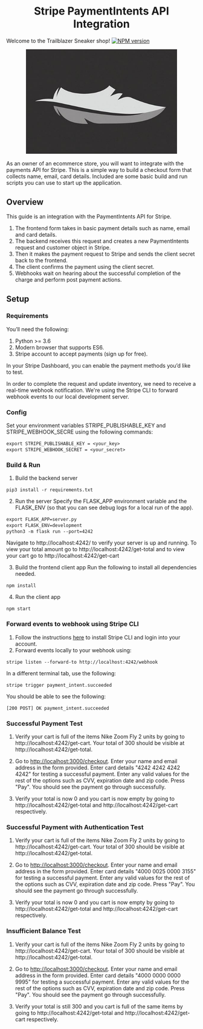 <h1 align="center"> Stripe PaymentIntents API Integration</h1>

Welcome to the Trailblazer Sneaker shop!
[![NPM version](https://badge.fury.io/js/tiny-npm-license.svg)](https://www.npmjs.org/package/tiny-npm-license)

<div align="center">
<img src="images/Shoe_feather.png" alt="hero image" width="400"/>
</div>


As an owner of an ecommerce store, you will want to integrate with the payments API for Stripe. This is a simple way to build a checkout form that collects name, email, card details. Included are some basic build and run scripts you can use to start up the application.

## Overview

This guide is an integration with the PaymentIntents API for  Stripe.
1. The frontend form takes in basic payment details such as name, email and card details. 
1. The backend receives this request and creates a new PaymentIntents request and customer object in Stripe. 
1. Then it makes the payment request to Stripe and sends the client secret back to the frontend.
1. The client confirms the payment using the client secret.
1. Webhooks wait on hearing about the successful completion of the charge and perform post payment actions.


## Setup

### Requirements
You’ll need the following:

1. Python >= 3.6
1. Modern browser that supports ES6.
1. Stripe account to accept payments (sign up for free).

In your Stripe Dashboard, you can enable the payment methods you’d like to test.

In order to complete the request and update inventory, we need to receive a real-time webhook notification. We're using the Stripe CLI to forward webhook events to our local development server.

### Config
Set your environment variables STRIPE_PUBLISHABLE_KEY and
STRIPE_WEBHOOK_SECRE using the following commands:

```
export STRIPE_PUBLISHABLE_KEY = <your_key>
export STRIPE_WEBHOOK_SECRET = <your_secret>
```

### Build & Run

1. Build the backend server

```
pip3 install -r requirements.txt
```

2. Run the server
Specify the FLASK_APP environment variable and the FLASK_ENV (so that you can see debug logs for a local run of the app).

```
export FLASK_APP=server.py
export FLASK_ENV=development
python3 -m flask run --port=4242
```
Navigate to http://localhost:4242/ to verify your server is up and running. 
To view your total amount go to http://localhost:4242/get-total and to view your cart go to http://localhost:4242/get-cart

3. Build the frontend client app
Run the following to install all dependencies needed.
```
npm install
```

4. Run the client app

```
npm start
```

### Forward events to webhook using Stripe CLI
1. Follow the instructions [here](https://stripe.com/docs/payments/handling-payment-events#install-cli) to install Stripe CLI and login into your account.
1. Forward events locally to your webhook using:
```
stripe listen --forward-to http://localhost:4242/webhook
```

In a different terminal tab, use the following:
```
stripe trigger payment_intent.succeeded
```

You should be able to see the following:
```
[200 POST] OK payment_intent.succeeded
```


### Successful Payment Test

1. Verify your cart is full of the items Nike Zoom Fly 2 units by going to http://localhost:4242/get-cart. Your total of 300 should be visible at http://localhost:4242/get-total.

1. Go to [http://localhost:3000/checkout](http://localhost:3000/checkout). Enter your name and email address in the form provided. Enter card details "4242 4242 4242 4242" for testing a successful payment. Enter any valid values for the rest of the options such as CVV, expiration date and zip code. Press "Pay". You should see the payment go through successfully.

1. Verify your total is now 0 and you cart is now empty by going to http://localhost:4242/get-total and  http://localhost:4242/get-cart respectively.


### Successful Payment with Authentication Test

1. Verify your cart is full of the items Nike Zoom Fly 2 units by going to http://localhost:4242/get-cart. Your total of 300 should be visible at http://localhost:4242/get-total.

1. Go to [http://localhost:3000/checkout](http://localhost:3000/checkout). Enter your name and email address in the form provided. Enter card details "4000 0025 0000 3155" for testing a successful payment. Enter any valid values for the rest of the options such as CVV, expiration date and zip code. Press "Pay". You should see the payment go through successfully.

1. Verify your total is now 0 and you cart is now empty by going to http://localhost:4242/get-total and  http://localhost:4242/get-cart respectively.


### Insufficient Balance Test

1. Verify your cart is full of the items Nike Zoom Fly 2 units by going to http://localhost:4242/get-cart. Your total of 300 should be visible at http://localhost:4242/get-total.

1. Go to [http://localhost:3000/checkout](http://localhost:3000/checkout). Enter your name and email address in the form provided. Enter card details "4000 0000 0000 9995" for testing a successful payment. Enter any valid values for the rest of the options such as CVV, expiration date and zip code. Press "Pay". You should see the payment go through successfully.

1. Verify your total is still 300 and you cart is full of the same items by going to http://localhost:4242/get-total and  http://localhost:4242/get-cart respectively.
